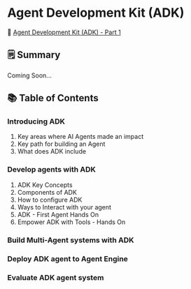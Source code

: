 # Agent Development Kit (ADK)

📘 <a href='https://fern-stop-81f.notion.site/Agent-Development-Kit-ADK-22713f9f5c0380a5bddee40b44f89076'> Agent Development Kit (ADK) - Part 1 </a> 

## 🗒️ Summary
Coming Soon...

## 📚 Table of Contents

### Introducing ADK
1. Key areas where AI Agents made an impact
2. Key path for building an Agent
3. What does ADK include

### Develop agents with ADK
1. ADK Key Concepts
2. Components of ADK
3. How to configure ADK
4. Ways to Interact with your agent
5. ADK - First Agent Hands On
6. Empower ADK with Tools - Hands On

### Build Multi-Agent systems with ADK

### Deploy ADK agent to Agent Engine

### Evaluate ADK agent system
